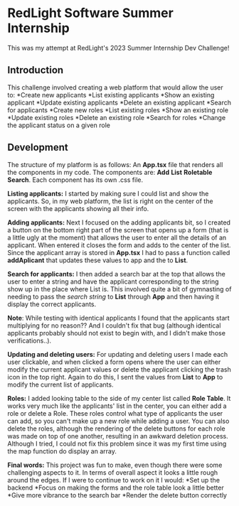 # RedLight Software Summer Internship

This was my attempt at RedLight's 2023 Summer Internship Dev Challenge!

## Introduction

This challenge involved creating a web platform that would allow the user to:
*Create new applicants
*List existing applicants
*Show an existing applicant
*Update existing applicants
*Delete an existing applicant
*Search for applicants
*Create new roles
*List existing roles
*Show an existing role
*Update existing roles
*Delete an existing role
*Search for roles
\*Change the applicant status on a given role



## Development

The structure of my platform is as follows:
An **App.tsx** file that renders all the components in my code. The components are: **Add** **List** **Roletable** **Search**. Each component has its own .css file.

**Listing applicants:**
I started by making sure I could list and show the applicants. So, in my web platform, the list is right on the center of the screen with the applicants showing all their info.

**Adding applicants:**
Next I focused on the adding applicants bit, so I created a button on the bottom right part of the screen that opens up a form (that is a little ugly at the moment) that allows the user to enter all the details of an applicant. When entered it closes the form and adds to the center of the list.
Since the applicant array is stored in **App.tsx** I had to pass a function called **addAplicant** that updates these values to app and the to **List**.

**Search for applicants:**
I then added a search bar at the top that allows the user to enter a string and have the applicant corresponding to the string show up in the place where List is.
This involved quite a bit of gymnasting of needing to pass the _search string_ to **List** through **App** and then having it display the correct applicants.

**Note**: While testing with identical applicants I found that the applicants start multiplying for no reason?? And I couldn't fix that bug (although identical applicants probably should not exist to begin with, and I didn't make those verifications..).

**Updating and deleting users:**
For updating and deleting users I made each user clickable, and when clicked a form opens where the user can either modify the current applicant values or delete the applicant clicking the trash icon in the top right.
Again to do this, I sent the values from **List** to **App** to modify the current list of applicants.

**Roles:**
I added looking table to the side of my center list called **Role Table**.
It works very much like the applicants' list in the center, you can either add a role or delete a Role.
These roles control what type of applicants the user can add, so you can't make up a new role while adding a user.
You can also delete the roles, although the rendering of the delete buttons for each role was made on top of one another, resulting in an awkward deletion process. Although I tried, I could not fix this problem since it was my first time using the map function do display an array.

**Final words:**
This project was fun to make, even though there were some challenging aspects to it. In terms of overall aspect it looks a little rough around the edges.
If I were to continue to work on it I would:
*Set up the backend
*Focus on making the forms and the role table look a little better  
*Give more vibrance to the search bar
*Render the delete button correctly


